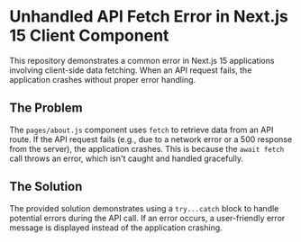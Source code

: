 # Unhandled API Fetch Error in Next.js 15 Client Component

This repository demonstrates a common error in Next.js 15 applications involving client-side data fetching.  When an API request fails, the application crashes without proper error handling.

## The Problem

The `pages/about.js` component uses `fetch` to retrieve data from an API route.  If the API request fails (e.g., due to a network error or a 500 response from the server), the application crashes.  This is because the `await fetch` call throws an error, which isn't caught and handled gracefully.

## The Solution

The provided solution demonstrates using a `try...catch` block to handle potential errors during the API call.  If an error occurs, a user-friendly error message is displayed instead of the application crashing.